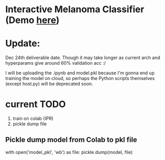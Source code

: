 # Interactive Melanoma Classifier (Demo [here](https://melanomas.streamlit.app))

# Update: 
Dec 24th deliverable date.
Though it may take longer as current arch and hyperparams give around 60% validation acc :/

I will be uploading the .ipynb and model.pkl because I'm gonna end up training the model on cloud, so perhaps the Python scripts themselves (except host.py) will be deprecated soon.

# current TODO
1) train on colab (IPR)
2) pickle dump file 

## Pickle dump model from Colab to pkl file
with open('model_pkl', 'wb') as file:
    pickle.dump(model, file)
###

